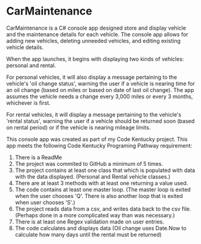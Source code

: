 # CarMaintenance

CarMaintenance is a C# console app designed store and display vehicle and the maintenance details for each vehicle. The console app allows for adding new vehicles,
deleting unneeded vehicles, and editing existing vehicle details. 

When the app launches, it begins with displaying two kinds of vehicles: personal and rental. 

For personal vehicles, it will also display a message pertaining to the vehicle's 'oil change status', warning the user if a vehicle is nearing time for an oil change 
(based on miles or based on date of last oil change). The app assumes the vehicle needs a change every 3,000 miles or every 3 months, whichever is first.

For rental vehicles, it will display a message pertaining to the vehicle's 'rental status', warning the user if a vehicle should be returned soon (based on rental
period) or if the vehicle is nearing mileage limits.

This console app was created as part of my Code Kentucky project. This app meets the following Code Kentucky Programing Pathway requirement:

1. There is a ReadMe
2. The project was commited to GitHub a minimum of 5 times.
3. The project contains at least one class that which is populated with data with the data displayed. (Personal and Rental vehicle classes.)
4. There are at least 3 methods with at least one returning a value used.
5. The code contains at least one master loop. (The master loop is exited when the user chooses 'Q'. There is also another loop that is exited when user chooses 'S'.)
6. The project reads data from a csv, and writes data back to the csv file. (Perhaps done in a more complicated way than was necessary.)
7. There is at least one Regex validation made on user entries.
8. The code calculates and displays data (Oil change uses Date.Now to calculate how many days until the rental must be returned)
